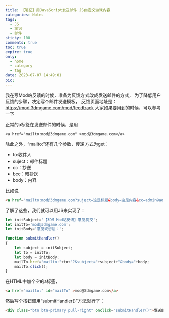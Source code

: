 ```yaml
---
title: 【笔记】用JavaScript发送邮件 JS自定义游戏内容
categories: Notes
tags:
  - JS 
  - 笔记 
  - 邮件
sticky: 100
comments: true
toc: true
expire: true
only:
  - home
  - category
  - tag
date: 2023-07-07 14:49:01
pic:
---
```


我在写Mod站反馈的时候，准备为反馈方式改成发送邮件的方式，
为了降低用户反馈的步骤，决定写个邮件发送模板，
反馈页面地址是：
    <a href="https://mod.3dmgame.com/mod/feedback" target="_blank" rel="noopener noreferrer">https://mod.3dmgame.com/mod/feedback</a>
大家如果要用到的时候，可以参考一下


正常的a标签在发送邮件的时候，是用
<pre class="hl"><code class="">&lt;a href="mailto:mod@3dmgame.com" &gt;mod@3dmgame.com&lt;/a&gt;</code></pre>

除此之外，“mailto:”还有几个参数，传递方式为get：
<ul>
	<li>to:收件人</li>
	<li>suject：邮件标题</li>
	<li>cc：抄送</li>
	<li>bcc：暗抄送</li>
	<li>body：内容</li>
</ul>

比如说
```html
<a href="mailto:mod@3dmgame.com?suject=这是标题&body=这是内容&cc=admin@aoe.top" >mod@3dmgame.com</a>

```

了解了这些，我们就可以用JS来实现了：
```js
let initSubject='【3DM Mod站反馈】意见提交';
let initTo='mod@3dmgame.com';
let initBody='意见或想法：';

function submitHandler()
{
	let subject = initSubject;
	let to = initTo;
	let body = initBody;
	mailTo.href="mailto:"+to+"?&subject="+subject+"&body="+body;
	mailTo.click();
}
```

在HTML中加个空的a标签，
```html
<a href="mailto:" id="mailTo" >mod@3dmgame.com</a>

```
然后写个按钮调用“submitHandler()”方法就行了：
```html
<div class="btn btn-primary pull-right" onclick="submitHandler()">发送邮件</div>

```